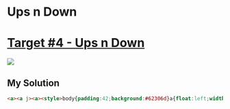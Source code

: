 # Ups n Down
#  [Target #4 - Ups n Down](https://cssbattle.dev/play/4)

![](https://cssbattle.dev/targets/4.png)


## My Solution
```HTML
<a><a j><a><style>body{padding:42;background:#62306d}a{float:left;width:100;height:200;border-radius:1in;background:linear-gradient(#0000 50%,#f7ec7d 1q)}[j]{transform:rotate(180deg)
```

[comment]: <> (## Optimized Solution)

[comment]: <> (```HTML)

[comment]: <> (<style>*{margin:75 50;background:radial-gradient&#40;circle,#eeB850 25px,0,#243D83 75px,0,transparent 125px,#243D83 125px&#41;no-repeat#6592CF}</style>)

[comment]: <> (```)

[comment]: <> (## Concept)

[comment]: <> (- Background)

[comment]: <> (- Radial-gradient)
